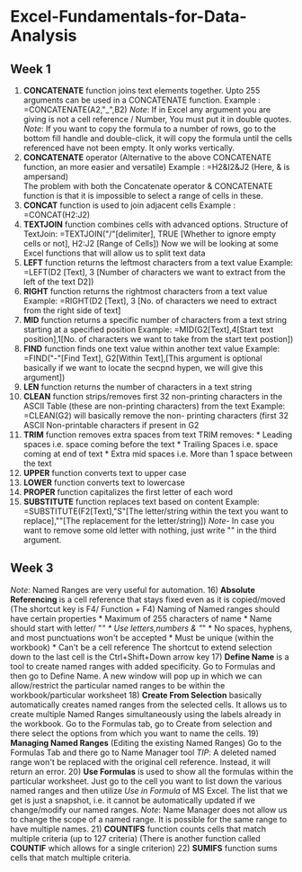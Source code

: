 # Excel-Fundamentals-for-Data-Analysis
## Week 1

1) **CONCATENATE** function joins text elements together. Upto 255 arguments can be used in a CONCATENATE function.
   Example : =CONCATENATE(A2,"_",B2)
   _Note_: If in Excel any argument you are giving is not a cell reference / Number, You must put it in double quotes.
   _Note_: If you want to copy the formula to a number of rows, go to the bottom fill handle and double-click, it will copy the formula until the cells referenced have not 
           been empty. It only works vertically. 
2) **CONCATENATE** operator (Alternative to the above CONCATENATE function, an more easier and versatile) 
     Example : =H2&I2&J2   (Here, & is ampersand) \
  The problem with both the Concatenate operator & CONCATENATE function is that it is impossible to select a range of cells in these. 
3) **CONCAT** function is used to join adjacent cells 
   Example : =CONCAT(H2:J2) 
4) **TEXTJOIN** function combines cells with advanced options. 
  Structure of TextJoin: =TEXTJOIN("/"[delimiter], TRUE [Whether to ignore empty cells or not], H2:J2 [Range of Cells])                                                         Now we will be looking at some Excel functions that will allow us to split text data 
5) **LEFT** function returns the leftmost characters from a text value 
   Example: =LEFT(D2 [Text], 3 [Number of characters we want to extract from the left of the text D2]) 
6) **RIGHT** function returns the rightmost characters from a text value 
   Example: =RIGHT(D2 [Text], 3 [No. of characters we need to extract from the right side of text] 
7) **MID** function returns a specific number of characters from a text string starting at a specified position
   Example: =MID(G2[Text],4[Start text position],1[No. of characters we want to take from the start text postion]) 
8) **FIND** function finds one text value within another text value
   Example: =FIND("-"[Find Text], G2[Within Text],[This argument is optional basically if we want to locate the secpnd hypen, we will give this argument])
9) **LEN** function returns the number of characters in a text string
10) **CLEAN** function strips/removes first 32 non-printing characters in the ASCII Table (these are non-printing characters) from the text
Example: =CLEAN(G2) will basically remove the non- printing characters (first 32 ASCII Non-printable characters if present in G2
11) **TRIM** function removes extra spaces from text
    TRIM removes:
         * Leading spaces i.e. space coming before the 
           text
         * Trailing Spaces i.e. space coming at end of 
           text
         * Extra mid spaces i.e. More than 1 space 
           between the text
12) **UPPER** function converts text to upper case
13) **LOWER** function converts text to lowercase
14) **PROPER** function capitalizes the first letter of 
    each word
15) **SUBSTITUTE** function replaces text based on 
    content
    Example: =SUBSTITUTE(F2[Text],"S"[The letter/string within the text you want to replace],""[The replacement for the letter/string])
    *Note*- In case you want to remove some old letter with nothing, just write "" in the third argument.
## Week 3
*Note*: Named Ranges are very useful for automation.
16) **Absolute Referencing** is a cell reference that stays fixed even as it is copied/moved (The shortcut key is F4/ Function + F4)
Naming of Named ranges should have certain properties
      * Maximum of 255 characters of name
      * Name should start with letter/ "_"
      * Use letters,numbers & "_"
      * No spaces, hyphens, and most punctuations won't 
        be accepted
      * Must be unique (within the workbook)
      * Can't be a cell reference
The shortcut to extend selection down to the last cell is the Ctrl+Shift+Down arrow key
17) **Define Name** is a tool to create named ranges with added specificity. Go to Formulas and then go to Define Name. A new window will pop up in which we can allow/restrict the particular named ranges to be within the workbook/particular worksheet
18) **Create From Selection** basically automatically creates named ranges from the selected cells. It allows us to create multiple Named Ranges simultaneously using the labels already in the workbook. Go to the Formulas tab, go to Create from selection and there select the options from which you want to name the cells.
19) **Managing Named Ranges** (Editing the existing 
    Named Ranges) Go to the Formulas Tab and there go to 
    Name Manager tool
*TIP*: A deleted named range won't be replaced with the original cell reference. Instead, it will return an error.
20) **Use Formulas** is used to show all the formulas within the particular worksheet. Just go to the cell you want to list down the various named ranges and then utilize *Use in Formula* of MS Excel. The list that we get is just a snapshot, i.e. it cannot be automatically updated if we change/modify our named ranges.
*Note*: Name Manager does not allow us to change the scope of a named range. It is possible for the same range to have multiple names.
21) **COUNTIFS** function counts cells that match multiple criteria (up to 127 criteria) (There is another function called **COUNTIF** which allows for a single criterion)
22) **SUMIFS** function sums cells that match multiple 
    criteria.
      

   

